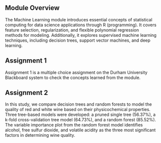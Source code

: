 ## Module Overview
The Machine Learning module introduces essential concepts of statistical computing for data science applications through R (programming). It covers feature selection, regularization, and flexible polynomial regression methods for modeling. Additionally, it explores supervised machine learning techniques, including decision trees, support vector machines, and deep learning.

## Assignment 1
Assignment 1 is a multiple choice assignment on the Durham University Blackboard system to check the concepts learned from the module.

## Assignment 2
In this study, we compare decision trees and random forests to model the quality of red and white wine based on their physicochemical properties. Three tree-based models were developed: a pruned single tree (56.37%), a k-fold cross-validation tree model (64.73%), and a random forest (85.52%). The variable importance plot from the random forest model identifies alcohol, free sulfur dioxide, and volatile acidity as the three most significant factors in determining wine quality.